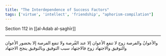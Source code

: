 ```yaml
---
title: "The Interdependence of Success Factors"
tags: ['virtue', 'intellect', 'friendship', "aphorism-compilation"]
---
```


 Section 112 in [[al-Adab al-ṣaghīr]]

---
والأعوانُ والفرصة زوج لا تنفع الأعوان إلا عند الفُرصة ولا تنفع الفرصة إلا بحضور الأعوان والتوفيق والاجتهاد زوج فالاجتهاد سبب التوفيق وبالتوفيق ينجح الاجتهاد
